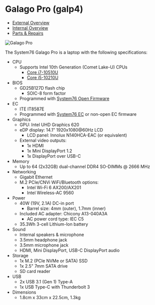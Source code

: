 # Galago Pro (galp4)

- [External Overview](./external-overview.md)
- [Internal Overview](./internal-overview.md)
- [Parts & Repairs](./repairs.md)

![Galago Pro](./img/galp4.png)

The System76 Galago Pro is a laptop with the following specifications:

- CPU
    - Supports Intel 10th Generation (Comet Lake-U) CPUs
        - [Core i7-10510U](https://ark.intel.com/content/www/us/en/ark/products/196449/intel-core-i7-10510u-processor-8m-cache-up-to-4-90-ghz.html)
        - [Core i5-10210U](https://ark.intel.com/content/www/us/en/ark/products/195436/intel-core-i5-10210u-processor-6m-cache-up-to-4-20-ghz.html)
- BIOS
    - GD25B127D flash chip
        - SOIC-8 form factor
    - Programmed with [System76 Open Firmware](https://github.com/system76/firmware-open)
- EC
    - ITE IT8587E
    - Programmed with [System76 EC](https://github.com/system76/ec) or non-open EC firmware
- Graphics
    - GPU: Intel UHD Graphics 620
    - eDP display: 14.1" 1920x1080@60Hz LCD
        - LCD panel: Innolux N140HCA-EAC (or equivalent)
    - External video outputs:
        - 1x HDMI
        - 1x Mini DisplayPort 1.2
        - 1x DisplayPort over USB-C
- Memory
    - Up to 64 (2x32GB) dual-channel DDR4 SO-DIMMs @ 2666 MHz
- Networking
    - Gigabit Ethernet
    - M.2 PCIe/CNVi WiFi/Bluetooth options:
        - Intel Wi-Fi 6 AX200/AX201
        - Intel Wireless-AC 9560
- Power
    - 40W (19V, 2.1A) DC-in port
        - Barrel size: 4mm (outer), 1.7mm (inner)
    - Included AC adapter: Chicony A13-040A3A
        - AC power cord type: IEC C5
    - 35.3Wh 3-cell Lithium-Ion battery
- Sound
    - Internal speakers & microphone
    - 3.5mm headphone jack
    - 3.5mm microphone jack
    - HDMI, Mini DisplayPort, USB-C DisplayPort audio
- Storage
    - 1x M.2 (PCIe NVMe or SATA) SSD
    - 1x 2.5" 7mm SATA drive
    - SD card reader
- USB
    - 2x USB 3.1 (Gen 1) Type-A
    - 1x USB Type-C with Thunderbolt 3
- Dimensions
    - 1.8cm x 33cm x 22.5cm, 1.3kg
